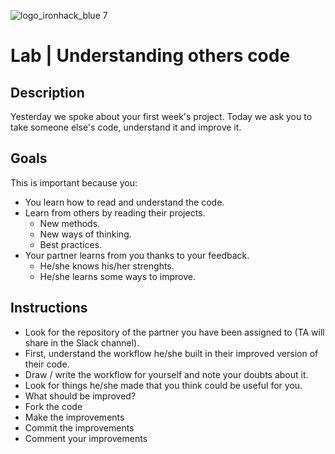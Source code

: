 ![logo_ironhack_blue 7](https://user-images.githubusercontent.com/23629340/40541063-a07a0a8a-601a-11e8-91b5-2f13e4e6b441.png)
# Lab | Understanding others code

## Description
Yesterday we spoke about your first week's project. Today we ask you to take someone else's code, understand it and improve it. 

## Goals
This is important because you:
* You learn how to read and understand the code.
* Learn from others by reading their projects.
  * New methods.
  * New ways of thinking.
  * Best practices.
* Your partner learns from you thanks to your feedback.
  * He/she knows his/her strenghts.
  * He/she learns some ways to improve.

## Instructions
* Look for the repository of the partner you have been assigned to (TA will share in the Slack channel).
* First, understand the workflow he/she built in their improved version of their code.
* Draw / write the workflow for yourself and note your doubts about it.
* Look for things he/she made that you think could be useful for you.
* What should be improved?
* Fork the code
* Make the improvements
* Commit the improvements
* Comment your improvements
